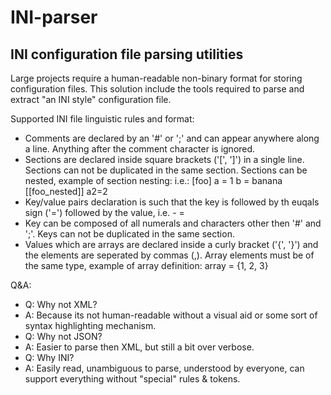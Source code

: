 # INI-parser
## INI configuration file parsing utilities

Large projects require a human-readable non-binary format for storing configuration files.
This solution include the tools required to parse and extract "an INI style" configuration file.

Supported INI file linguistic rules and format:
* Comments are declared by an '#' or ';' and can appear anywhere along a line.
  Anything after the comment character is ignored.
* Sections are declared inside square brackets ('[', ']') in a single line.
  Sections can not be duplicated in the same section.
  Sections can be nested, example of section nesting:
  i.e.:
  [foo]
  a = 1
  b = banana
  [[foo_nested]]
  a2=2
* Key/value pairs declaration is such that the key is followed by th euqals sign ('=') followed by the value,
  i.e. - <key> = <value>
* Key can be composed of all numerals and characters other then '#' and ';'.
  Keys can not be duplicated in the same section.
* Values which are arrays are declared inside a curly bracket ('{', '}') and the elements are seperated by commas (,).
  Array elements must be of the same type, example of array definition: array = {1, 2, 3}

Q&A:
 * Q: Why not XML?
 * A: Because its not human-readable without a visual aid or some sort of syntax highlighting mechanism.
 * Q: Why not JSON?
 * A: Easier to parse then XML, but still a bit over verbose.
 * Q: Why INI?
 * A: Easily read, unambiguous to parse, understood by everyone, can support everything without "special" rules & tokens.

